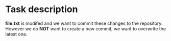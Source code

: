 # Task description

**file.txt** is modifed and we want to commit these changes to the repository.
However we do **NOT** want to create a new commit, we want to overwrite the latest one.